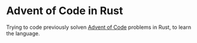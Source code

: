 # Advent of Code in Rust

Trying to code previously solven [Advent of Code](https://adventofcode.com/) problems in Rust, to learn the language.